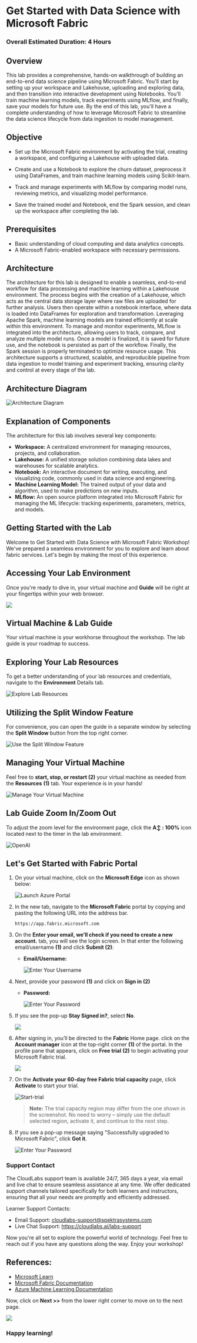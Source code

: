 # Get Started with Data Science with Microsoft Fabric

### Overall Estimated Duration: 4 Hours

## Overview

This lab provides a comprehensive, hands-on walkthrough of building an end-to-end data science pipeline using Microsoft Fabric. You'll start by setting up your workspace and Lakehouse, uploading and exploring data, and then transition into interactive development using Notebooks. You'll train machine learning models, track experiments using MLflow, and finally, save your models for future use. By the end of this lab, you'll have a complete understanding of how to leverage Microsoft Fabric to streamline the data science lifecycle from data ingestion to model management.

## Objective

- Set up the Microsoft Fabric environment by activating the trial, creating a workspace, and configuring a Lakehouse with uploaded data.

- Create and use a Notebook to explore the churn dataset, preprocess it using DataFrames, and train machine learning models using Scikit-learn.

- Track and manage experiments with MLflow by comparing model runs, reviewing metrics, and visualizing model performance.

- Save the trained model and Notebook, end the Spark session, and clean up the workspace after completing the lab.

## Prerequisites

- Basic understanding of cloud computing and data analytics concepts.
- A Microsoft Fabric-enabled workspace with necessary permissions.

## Architecture

The architecture for this lab is designed to enable a seamless, end-to-end workflow for data processing and machine learning within a Lakehouse environment. The process begins with the creation of a Lakehouse, which acts as the central data storage layer where raw files are uploaded for further analysis. Users then operate within a notebook interface, where data is loaded into DataFrames for exploration and transformation. Leveraging Apache Spark, machine learning models are trained efficiently at scale within this environment. To manage and monitor experiments, MLflow is integrated into the architecture, allowing users to track, compare, and analyze multiple model runs. Once a model is finalized, it is saved for future use, and the notebook is persisted as part of the workflow. Finally, the Spark session is properly terminated to optimize resource usage. This architecture supports a structured, scalable, and reproducible pipeline from data ingestion to model training and experiment tracking, ensuring clarity and control at every stage of the lab.

## Architecture Diagram

![Architecture Diagram](./Images/arch-fab-new.png)

## Explanation of Components

The architecture for this lab involves several key components:

- **Workspace:** A centralized environment for managing resources, projects, and collaboration.
- **Lakehouse:** A unified storage solution combining data lakes and warehouses for scalable analytics.
- **Notebook:** An interactive document for writing, executing, and visualizing code, commonly used in data science and engineering.
- **Machine Learning Model:** The trained output of your data and algorithm, used to make predictions on new inputs.
- **MLflow:** An open source platform integrated into Microsoft Fabric for managing the ML lifecycle: tracking experiments, parameters, metrics, and models.

## Getting Started with the Lab

Welcome to Get Started with Data Science with Microsoft Fabric Workshop! We've prepared a seamless environment for you to explore and learn about fabric services. Let's begin by making the most of this experience.

## Accessing Your Lab Environment

Once you're ready to dive in, your virtual machine and **Guide** will be right at your fingertips within your web browser.
 
![](./Images/fabric-home.png)

## Virtual Machine & Lab Guide

Your virtual machine is your workhorse throughout the workshop. The lab guide is your roadmap to success.

## Exploring Your Lab Resources
 
To get a better understanding of your lab resources and credentials, navigate to the **Environment** Details tab.
 
![Explore Lab Resources](./Images/june-getting-started-3.png)
 
## Utilizing the Split Window Feature
 
For convenience, you can open the guide in a separate window by selecting the **Split Window** button from the top right corner.
 
![Use the Split Window Feature](./Images/june-getting-started-2.png)
 
## Managing Your Virtual Machine
 
Feel free to **start, stop, or restart (2)** your virtual machine as needed from the **Resources** **(1)** tab. Your experience is in your hands!
 
![Manage Your Virtual Machine](./Images/8-7-25-g2.png)
 
## Lab Guide Zoom In/Zoom Out
 
To adjust the zoom level for the environment page, click the **A↕ : 100%** icon located next to the timer in the lab environment.

 ![OpenAI](./Images/june-getting-started-6upd.png)

## ‎Let's Get Started with Fabric Portal

1. On your virtual machine, click on the **Microsoft Edge** icon as shown below:
 
   ![Launch Azure Portal](./Images/portal.png)

1. In the new tab, navigate to the **Microsoft Fabric** portal by copying and pasting the following URL into the address bar.

   ```
   https://app.fabric.microsoft.com
   ```
   
1. On the **Enter your email, we’ll check if you need to create a new account.** tab, you will see the login screen. In that enter the following email/username **(1)** and click **Submit (2)**:

   - **Email/Username:** <inject key="AzureAdUserEmail"></inject>
 
       ![Enter Your Username](./Images/11-7-25-g2.png)
 
1. Next, provide your password **(1)** and click on **Sign in (2)**
 
   - **Password:** <inject key="AzureAdUserPassword"></inject>
 
       ![Enter Your Password](./Images/11-7-25-g3.png)

1. If you see the pop-up **Stay Signed in?**, select **No**.

   ![](./Images/11-7-25-g4.png)

1. After signing in, you’ll be directed to the **Fabric** Home page. click on the **Account manager** icon at the top-right corner **(1)** of the portal. In the profile pane that appears, click on **Free trial** **(2)** to begin activating your Microsoft Fabric trial.

   ![](./Images/fabric-ft.png)

1. On the **Activate your 60-day free Fabric trial capacity** page, click **Activate** to start your trial.

   ![Start-trial](./Images/8-7-25-l1-8.png)

   >**Note:** The trial capacity region may differ from the one shown in the screenshot. No need to worry – simply use the default selected region, activate it, and continue to the next step.

1. If you see a pop-up message saying "Successfully upgraded to Microsoft Fabric", click **Got it**.

   ![Enter Your Password](./Images/11-7-25-g5.png)
   
### Support Contact
The CloudLabs support team is available 24/7, 365 days a year, via email and live chat to ensure seamless assistance at any time. We offer dedicated support channels tailored specifically for both learners and instructors, ensuring that all your needs are promptly and efficiently addressed.
 
Learner Support Contacts:
 
- Email Support: cloudlabs-support@spektrasystems.com
- Live Chat Support: https://cloudlabs.ai/labs-support

Now you're all set to explore the powerful world of technology. Feel free to reach out if you have any questions along the way. Enjoy your workshop!

## References:
- [Microsoft Learn](https://learn.microsoft.com)
- [Microsoft Fabric Documentation](https://learn.microsoft.com/en-us/fabric/)
- [Azure Machine Learning Documentation](https://learn.microsoft.com/en-us/azure/machine-learning/)

Now, click on **Next >>** from the lower right corner to move on to the next page.

  ![](./Images/next.png)
 
### Happy learning!
